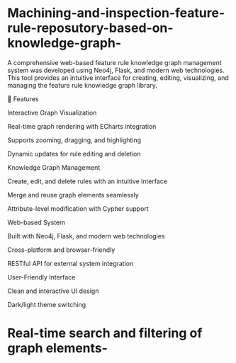 # Machining-and-inspection-feature-rule-reposutory-based-on-knowledge-graph-
A comprehensive web-based feature rule knowledge graph management system was developed using Neo4j, Flask, and modern web technologies. This tool provides an intuitive interface for creating, editing, visualizing, and managing the feature rule knowledge graph library.

🚀 Features

Interactive Graph Visualization

Real-time graph rendering with ECharts integration

Supports zooming, dragging, and highlighting

Dynamic updates for rule editing and deletion

Knowledge Graph Management

Create, edit, and delete rules with an intuitive interface

Merge and reuse graph elements seamlessly

Attribute-level modification with Cypher support

Web-based System

Built with Neo4j, Flask, and modern web technologies

Cross-platform and browser-friendly

RESTful API for external system integration

User-Friendly Interface

Clean and interactive UI design

Dark/light theme switching

# Real-time search and filtering of graph elements-
